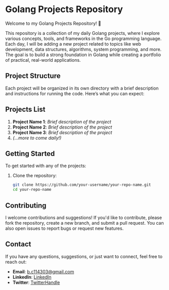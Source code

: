 # Golang Projects Repository

Welcome to my Golang Projects Repository! 🎉

This repository is a collection of my daily Golang projects, where I explore various concepts, tools, and frameworks in the Go programming language. Each day, I will be adding a new project related to topics like web development, data structures, algorithms, system programming, and more. The goal is to build a strong foundation in Golang while creating a portfolio of practical, real-world applications.

## Project Structure

Each project will be organized in its own directory with a brief description and instructions for running the code. Here’s what you can expect:


## Projects List

1. **Project Name 1**: *Brief description of the project*
2. **Project Name 2**: *Brief description of the project*
3. **Project Name 3**: *Brief description of the project*
4. *(...more to come daily!)*

## Getting Started

To get started with any of the projects:

1. Clone the repository:
   ```bash
   git clone https://github.com/your-username/your-repo-name.git
   cd your-repo-name

## Contributing

I welcome contributions and suggestions! If you'd like to contribute, please fork the repository, create a new branch, and submit a pull request. You can also open issues to report bugs or request new features.

## Contact

If you have any questions, suggestions, or just want to connect, feel free to reach out:

- **Email**: b.c114303@gmail.com
- **LinkedIn**: [LinkedIn](https://www.linkedin.com/in/aniket-mogal-9b9b4a1b9/)
- **Twitter**: [TwitterHandle](https://x.com/Ann_i0p)

